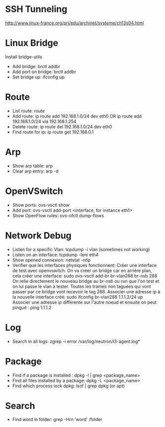 # SSH Tunneling

http://www.linux-france.org/prj/edu/archinet/systeme/ch13s04.html

# Linux Bridge

Install bridge-utils

- Add bridge: brctl addbr <bridge>
- Add port on bridge: brctl addbr <bridge>
- Set bridge up: ifconfig <bridge> up

# Route

- List route: route
- Add route: ip route add 192.168.1.0/24 dev eth0 OR ip route add 192.168.1.0/24 via 192.168.1.254
- Delete route: ip route del 192.168.1.0/24 dev eth0
- Find route for ip: ip route get 192.168.0.1

# Arp

- Show arp table: arp
- Clear arp entry: arp -d <ip>

# OpenVSwitch

- Show ports: ovs-vsctl show
- Add port: ovs-vsctl add-port <bridge> <interface, for instance eth1>
- Show OpenFlow rules: ovs-ofctl dump-flows <bridge>

# Network Debug

- Listen for a specific Vlan: tcpdump -i <interface> vlan <vlan number> (sometimes not working)
- Listen on an interface: tcpdump -leni eth4
- Show opened connexion: netstat -ntlp
- Verifier que les interfaces physiques fonctionnent:
  Créer une interface de test avec openvswitch.
  On va créer un bridge car en arrière plan, cela créer une interface: sudo ovs-vsctl add-br br-vlan288 br-nsb 288
  On relie directement le nouveau bridge au br-nsb ou run que l'on test et on lui passe le vlan à tester. Toutes les trames non taguées qui vont passer par ce bridge vont recevoir le tag 288.
  Associer une adresse ip à la nouvelle interface créé: sudo ifconfig br-vlan288 1.1.1.2/24 up
  Associer une adresse ip différente sur l'autre noeud
  et ensuite on peut pingué : ping 1.1.1.2 

# Log
- Search in all logs: zgrep -i error /var/log/neutron/l3-agent.log*

# Package
- Find if a package is installed : dpkg -l | grep <package_name>
- Find all files installed by a package: dpkg -L <package_name> 
- Find which process lock dpkg: lsof | grep dpkg (or apt)

# Search
- Find word in folder: grep -Hrn 'word' /folder
